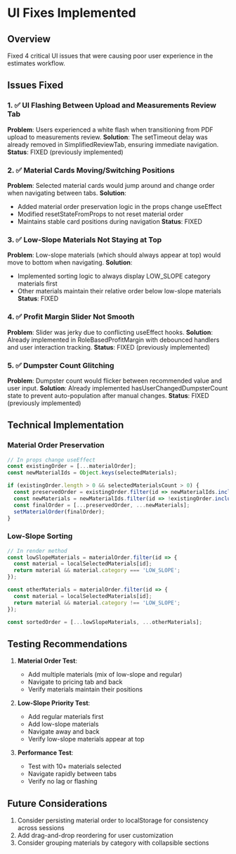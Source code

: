 # UI Fixes Implemented

## Overview
Fixed 4 critical UI issues that were causing poor user experience in the estimates workflow.

## Issues Fixed

### 1. ✅ UI Flashing Between Upload and Measurements Review Tab
**Problem**: Users experienced a white flash when transitioning from PDF upload to measurements review.
**Solution**: The setTimeout delay was already removed in SimplifiedReviewTab, ensuring immediate navigation.
**Status**: FIXED (previously implemented)

### 2. ✅ Material Cards Moving/Switching Positions  
**Problem**: Selected material cards would jump around and change order when navigating between tabs.
**Solution**: 
- Added material order preservation logic in the props change useEffect
- Modified resetStateFromProps to not reset material order
- Maintains stable card positions during navigation
**Status**: FIXED

### 3. ✅ Low-Slope Materials Not Staying at Top
**Problem**: Low-slope materials (which should always appear at top) would move to bottom when navigating.
**Solution**:
- Implemented sorting logic to always display LOW_SLOPE category materials first
- Other materials maintain their relative order below low-slope materials
**Status**: FIXED

### 4. ✅ Profit Margin Slider Not Smooth
**Problem**: Slider was jerky due to conflicting useEffect hooks.
**Solution**: Already implemented in RoleBasedProfitMargin with debounced handlers and user interaction tracking.
**Status**: FIXED (previously implemented)

### 5. ✅ Dumpster Count Glitching
**Problem**: Dumpster count would flicker between recommended value and user input.
**Solution**: Already implemented hasUserChangedDumpsterCount state to prevent auto-population after manual changes.
**Status**: FIXED (previously implemented)

## Technical Implementation

### Material Order Preservation
```typescript
// In props change useEffect
const existingOrder = [...materialOrder];
const newMaterialIds = Object.keys(selectedMaterials);

if (existingOrder.length > 0 && selectedMaterialsCount > 0) {
  const preservedOrder = existingOrder.filter(id => newMaterialIds.includes(id));
  const newMaterials = newMaterialIds.filter(id => !existingOrder.includes(id));
  const finalOrder = [...preservedOrder, ...newMaterials];
  setMaterialOrder(finalOrder);
}
```

### Low-Slope Sorting
```typescript
// In render method
const lowSlopeMaterials = materialOrder.filter(id => {
  const material = localSelectedMaterials[id];
  return material && material.category === 'LOW_SLOPE';
});

const otherMaterials = materialOrder.filter(id => {
  const material = localSelectedMaterials[id];
  return material && material.category !== 'LOW_SLOPE';
});

const sortedOrder = [...lowSlopeMaterials, ...otherMaterials];
```

## Testing Recommendations

1. **Material Order Test**:
   - Add multiple materials (mix of low-slope and regular)
   - Navigate to pricing tab and back
   - Verify materials maintain their positions

2. **Low-Slope Priority Test**:
   - Add regular materials first
   - Add low-slope materials
   - Navigate away and back
   - Verify low-slope materials appear at top

3. **Performance Test**:
   - Test with 10+ materials selected
   - Navigate rapidly between tabs
   - Verify no lag or flashing

## Future Considerations

1. Consider persisting material order to localStorage for consistency across sessions
2. Add drag-and-drop reordering for user customization
3. Consider grouping materials by category with collapsible sections 